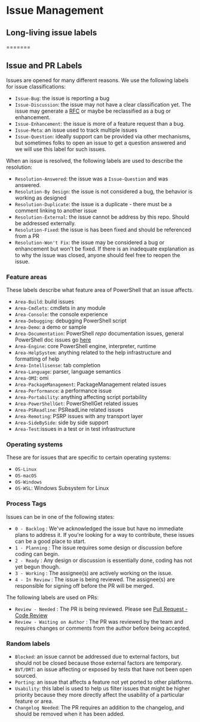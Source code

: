 # Issue Management

## Long-living issue labels
=======
## Issue and PR Labels

Issues are opened for many different reasons.
We use the following labels for issue classifications:

* `Issue-Bug`: the issue is reporting a bug
* `Issue-Discussion`: the issue may not have a clear classification yet.
  The issue may generate a [RFC][ln-rfc] or maybe be reclassified as a bug or enhancement.
* `Issue-Enhancement`: the issue is more of a feature request than a bug.
* `Issue-Meta`: an issue used to track multiple issues
* `Issue-Question`: ideally support can be provided via other mechanisms,
  but sometimes folks to open an issue to get a question answered and we will use this label for such issues.

[ln-rfc]: https://github.com/PowerShell/PowerShell-RFC

When an issue is resolved, the following labels are used to describe the resolution:

* `Resolution-Answered`: the issue was a `Issue-Question` and was answered.
* `Resolution-By Design`: the issue is not considered a bug, the behavior is working as designed
* `Resolution-Duplicate`: the issue is a duplicate - there must be a comment linking to another issue
* `Resolution-External`: the issue cannot be address by this repo.  Should be addressed externally.
* `Resolution-Fixed`: the issue is has been fixed and should be referenced from a PR
* `Resolution-Won't Fix`: the issue may be considered a bug or enhancement but won't be fixed.
  If there is an inadequate explanation as to why the issue was closed,
  anyone should feel free to reopen the issue.

### Feature areas

These labels describe what feature area of PowerShell that an issue affects.

* `Area-Build`: build issues
* `Area-Cmdlets`: cmdlets in any module
* `Area-Console`: the console experience
* `Area-Debugging`: debugging PowerShell script
* `Area-Demo`: a demo or sample
* `Area-Documentation`: PowerShell *repo* documentation issues, general PowerShell doc issues go [here](https://github.com/PowerShell/PowerShell-Docs/issues)
* `Area-Engine`: core PowerShell engine, interpreter, runtime
* `Area-HelpSystem`: anything related to the help infrastructure and formatting of help
* `Area-Intellisense`: tab completion
* `Area-Language`: parser, language semantics
* `Area-OMI`: omi
* `Area-PackageManagement`: PackageManagement related issues
* `Area-Performance`: a performance issue
* `Area-Portability`: anything affecting script portability
* `Area-PowerShellGet`: PowerShellGet related issues
* `Area-PSReadline`: PSReadLine related issues
* `Area-Remoting`: PSRP issues with any transport layer
* `Area-SideBySide`: side by side support
* `Area-Test`:issues in a test or in test infrastructure

### Operating systems

These are for issues that are specific to certain operating systems:
* `OS-Linux`
* `OS-macOS`
* `OS-Windows`
* `OS-WSL`: Windows Subsystem for Linux

### Process Tags

Issues can be in one of the following states:
* `0 - Backlog` : We've acknowledged the issue but have no immediate plans to address it.
  If you're looking for a way to contribute, these issues can be a good place to start.
* `1 - Planning` : The issue requires some design or discussion before coding can begin.
* `2 - Ready` : Any design or discussion is essentially done, coding has not yet begun though.
* `3 - Working` : The assignee(s) are actively working on the issue.
* `4 - In Review` : The issue is being reviewed.
  The assignee(s) are responsible for signing off before the PR will be merged.

The following labels are used on PRs:

* `Review - Needed` : The PR is being reviewed.  Please see [Pull Request - Code Review](../../.github/CONTRIBUTING.md#pull-request-code-review)
* `Review - Waiting on Author` : The PR was reviewed by the team and requires changes or comments from the author before being accepted.

### Random labels

* `Blocked`: an issue cannot be addressed due to external factors,
  but should not be closed because those external factors are temporary.
* `BVT/DRT`: an issue affecting or exposed by tests that have not been open sourced.
* `Porting`: an issue that affects a feature not yet ported to other platforms.
* `Usability`: this label is used to help us filter issues that might be higher priority
  because they more directly affect the usability of a particular feature or area.
* `Changelog Needed`: The PR requires an addition to the changelog,
  and should be removed when it has been added.
